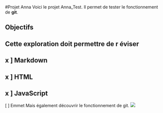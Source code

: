 #Projet Anna
Voici le projet Anna_Test.
Il permet de tester le fonctionnement de **git**.
## Objectifs
Cette exploration doit permettre de r
éviser
-
x ] Markdown
-
x ] HTML
-
x ] JavaScript
-
[ ] Emmet
Mais également découvrir le fonctionnement de git.
![](https://www.01gifs.com/smileys/reflexion/1.gif)